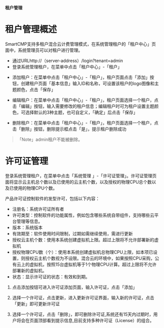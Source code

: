 
**租户管理**

# 租户管理概述


SmartCMP支持多租户混合云计费管理模式，在系统管理租户的「租户中心」页面中，系统管理员可以对租户进行管理。

+ 通过URLhttp://（server-address）/login?tenant=admin
+ 登录系统管理租户，在菜单中点击「租户中心」-「租户」

-   添加租户：在菜单中点击「租户中心」-「租户」，租户页面点击「添加」按钮，创建租户页面「基本信息」输入ID和名称，可设置该租户的logo图像和主题颜色，点击「保存」

-   编辑租户：在菜单中点击「租户中心」-「租户」，租户页面选择一个租户，点击「编辑」按钮，输入需要修改的租户信息；编辑租户时可为租户设置主题颜色，可选择默认的3种主题，也可自定义，「确定」后点击「保存」

-   删除租户：在菜单中点击「租户中心」-「租户」，租户页面选择一个租户，点击「删除」按钮，删除提示框点击「是」，提示租户删除成功

>「Note」admin租户不能被删除。

# 许可证管理


登录系统管理租户，在菜单中点击「系统管理
」-「许可证管理」。许可证管理页面将显示云主机总个数以及已使用的云主机个数，以及授权的物理CPU总个数以及已使用的物理CPU个数。

产品许可证控制软件的发型许可，包括以下内容：

  + 注册名：系统许可证所有者
  + 许可类型：控制软件的功能属性，例如包含哪些系统自带组件，支持哪些云平台管理等信息。
  + 版本：系统版本
  + 有效期至：软件使用时间限制，过期如需继续使用，需进行更新
  + 授权云主机个数：使用本系统创建虚拟机上限。超过上限将不允许部署新的虚拟机
  + 授权物理CPU数（个）：使用本系统创建虚拟机总物理CPU上限，如本项已设置，则授权云主机个数视为不设限。混合云的环境中，如果按照CPU采购，公有云上的虚拟机，按照15台虚拟机等于1个物理CPU计算。超过上限将不允许部署新的虚拟机。
  + 状态：显示许可证的状态：有效和到期。

1. 点击添加按钮可进入许可证添加页面，输入许可证，点击「添加」

2. 选择一个许可证，点击更新，进入更新许可证界面，输入新的许可证，点击「更新」即可更新许可证

3. 选择一个许可证，点击「删除」，即可删除许可证,系统还有15天内过期时，用户将会在页面顶部看到提示信息,目前支持多种许可证（License）的组合。
